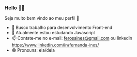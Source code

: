 ### Hello 👋🤗
Seja muito bem vindo ao meu perfil 🥰


- 🔭 Busco trabalho para desenvolvimento Front-end
- 🌱 Atualmente estou estudando Javascript
- 📫 Contate-me no e-mail: ferosaines@gmail.com ou linkedin https://www.linkedin.com/in/fernanda-ines/
- 😄 Pronouns: ela/dela


